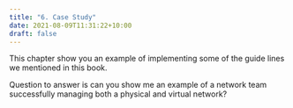 ```yaml
---
title: "6. Case Study"
date: 2021-08-09T11:31:22+10:00
draft: false
---
```


This chapter show you an example of implementing some of the guide lines we mentioned in this book. 

Question to answer is can you show me an example of a network team successfully managing both a physical and virtual network?
